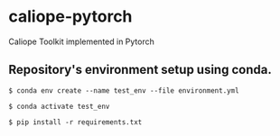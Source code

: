 # caliope-pytorch

Caliope Toolkit implemented in Pytorch

## Repository's environment setup using conda.
`$ conda env create --name test_env --file environment.yml`

`$ conda activate test_env`

`$ pip install -r requirements.txt`
